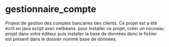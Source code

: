 # gestionnaire_compte
Projest de gestion des comptes bancaires des clients.
Ce projet est a été écrit en java script avec netbeans.
pour installer ce projet, créer un nouveau projet dans votre éditeur puis installer la base de données donc le fichier est prèsent dans le dossier nommé base de données.

